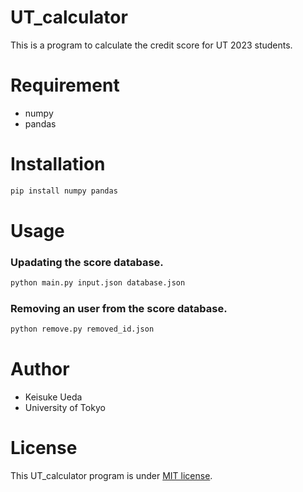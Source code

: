 # UT_calculator

This is a program to calculate the credit score for UT 2023 students.


# Requirement
* numpy
* pandas

# Installation
```bash
pip install numpy pandas
```

# Usage

### Upadating the score database.
```bash
python main.py input.json database.json
```

### Removing an user from the score database.
```bash
python remove.py removed_id.json
```

# Author
* Keisuke Ueda
* University of Tokyo

# License
This UT_calculator program is under [MIT license](https://en.wikipedia.org/wiki/MIT_License).
